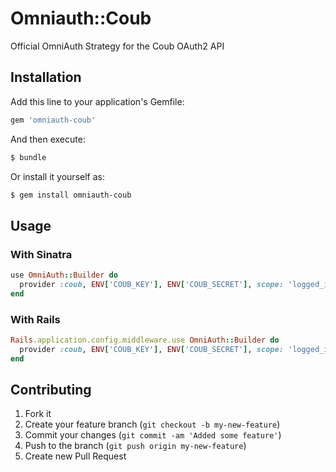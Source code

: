 # Omniauth::Coub

Official OmniAuth Strategy for the Coub OAuth2 API

## Installation

Add this line to your application's Gemfile:

```bash
gem 'omniauth-coub'
```

And then execute:

```bash
$ bundle
```

Or install it yourself as:

```bash
$ gem install omniauth-coub
```

## Usage

### With Sinatra

```ruby
use OmniAuth::Builder do
  provider :coub, ENV['COUB_KEY'], ENV['COUB_SECRET'], scope: 'logged_in,channel_edit,like'
end
```

### With Rails

```ruby
Rails.application.config.middleware.use OmniAuth::Builder do
  provider :coub, ENV['COUB_KEY'], ENV['COUB_SECRET'], scope: 'logged_in,channel_edit,like'
end
```

## Contributing

1. Fork it
2. Create your feature branch (`git checkout -b my-new-feature`)
3. Commit your changes (`git commit -am 'Added some feature'`)
4. Push to the branch (`git push origin my-new-feature`)
5. Create new Pull Request
